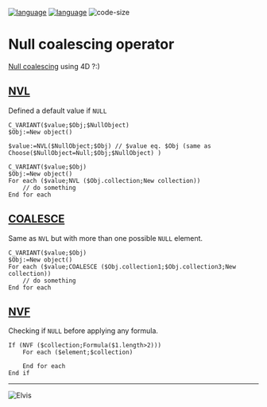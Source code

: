 [![language](https://img.shields.io/static/v1?label=language&message=4d&color=blue)](https://developer.4d.com/)
[![language](https://img.shields.io/github/languages/top/mesopelagique/NullCoaliescingOperator.svg)](https://developer.4d.com/)
![code-size](https://img.shields.io/github/languages/code-size/mesopelagique/NullCoaliescingOperator.svg)

# Null coalescing operator

[Null coalescing](https://en.wikipedia.org/wiki/Null_coalescing_operator) using 4D ?:)

## [NVL](Documentation/Methods/NVL.md)

Defined a default value if `NULL`

```4d
C_VARIANT($value;$Obj;$NullObject)
$Obj:=New object()

$value:=NVL($NullObject;$Obj) // $value eq. $Obj (same as Choose($NullObject=Null;$Obj;$NullObject) )
```


```4d
C_VARIANT($value;$Obj)
$Obj:=New object()
For each ($value;NVL ($Obj.collection;New collection))
	// do something
End for each 

```

## [COALESCE](Documentation/Methods/COALESCE.md)

Same as `NVL` but with more than one possible `NULL` element.

```4d
C_VARIANT($value;$Obj)
$Obj:=New object()
For each ($value;COALESCE ($Obj.collection1;$Obj.collection3;New collection))
	// do something
End for each 

```

## [NVF](Documentation/Methods/NVF.md)

Checking if `NULL` before applying any formula.


```4d
If (NVF ($collection;Formula($1.length>2)))
	For each ($element;$collection)

	End for each
End if
```

---

![Elvis](https://res.cloudinary.com/practicaldev/image/fetch/s--fUx8DazI--/c_limit%2Cf_auto%2Cfl_progressive%2Cq_auto%2Cw_880/https://thepracticaldev.s3.amazonaws.com/i/6j3wmn15zj3vp3qyfctv.jpg)
